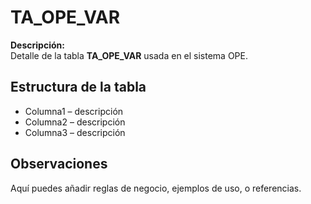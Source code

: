 # TA_OPE_VAR

**Descripción:**  
Detalle de la tabla **TA_OPE_VAR** usada en el sistema OPE.

## Estructura de la tabla
- Columna1 – descripción
- Columna2 – descripción
- Columna3 – descripción

## Observaciones
Aquí puedes añadir reglas de negocio, ejemplos de uso, o referencias.
